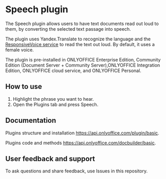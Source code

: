 # Speech plugin

The Speech plugin allows users to have text documents read out loud to them, by converting the selected text passage into speech.

The plugin uses Yandex.Translate to recognize the language and the [ResponsiveVoice service](https://responsivevoice.org/) to read the text out loud. By default, it uses a female voice. 

The plugin is pre-installed in ONLYOFFICE Enterprise Edition, Community Edition (Document Server + Community Server),ONLYOFFICE Integration Edition, ONLYOFFICE cloud service, and ONLYOFFICE Personal.

## How to use

1. Highlight the phrase you want to hear.
2. Open the Plugins tab and press Speech. 

## Documentation

Plugins structure and installation https://api.onlyoffice.com/plugin/basic.

Plugins code and methods https://api.onlyoffice.com/docbuilder/basic.

## User feedback and support

To ask questions and share feedback, use Issues in this repository.

